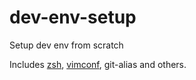 dev-env-setup
=============

Setup dev env from scratch

Includes [zsh](https://github.com/hszcg/vimconf), [vimconf](https://github.com/hszcg/vimconf), git-alias and others.
